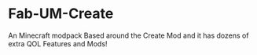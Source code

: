 # Fab-UM-Create
An Minecraft modpack Based around the Create Mod and it has dozens of extra QOL Features and Mods!
